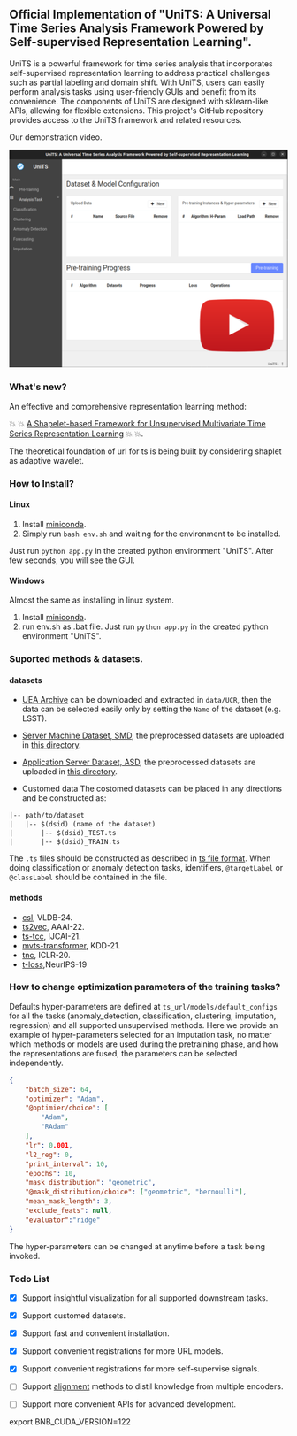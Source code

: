 ## Official Implementation of "UniTS: A Universal Time Series Analysis Framework Powered by Self-supervised Representation Learning".
UniTS is a powerful framework for time series analysis that incorporates self-supervised representation learning to address practical challenges such as partial labeling and domain shift. With UniTS, users can easily perform analysis tasks using user-friendly GUIs and benefit from its convenience. The components of UniTS are designed with sklearn-like APIs, allowing for flexible extensions. This project's GitHub repository provides access to the UniTS framework and related resources.

Our demonstration video.

[![Please view our demonstration video. ](./figures/covering.png)](https://www.youtube.com/watch?v=uyvl0E29aKY)

### What's new?
An effective and comprehensive representation learning method:

:boom: :boom: [A Shapelet-based Framework for Unsupervised Multivariate Time Series Representation Learning](https://www.vldb.org/pvldb/vol17/p386-wang.pdf) :boom: :boom:.

The theoretical foundation of url for ts is being built by considering shaplet as adaptive wavelet.

### How to Install?
#### Linux
1. Install [miniconda](https://docs.anaconda.com/anaconda/install/linux/).
2. Simply run `bash env.sh` and waiting for the environment to be installed.

Just run `python app.py` in the created python environment "UniTS". After few seconds, you will see the GUI.

#### Windows
Almost the same as installing in linux system.
1. Install [miniconda](https://docs.anaconda.com/anaconda/install/linux/).
2. run env.sh as .bat file.
Just run `python app.py` in the created python environment "UniTS". 



### Suported methods & datasets.

#### datasets
* [UEA Archive](http://www.timeseriesclassification.com/) can be downloaded and extracted in `data/UCR`, then the data can be selected easily only by setting the `Name` of the dataset (e.g. LSST).
* [Server Machine
Dataset, SMD](https://dl.acm.org/doi/10.1145/3292500.3330672), the preprocessed datasets are uploaded in [this directory](data/InTerFusion).

* [Application Server Dataset, ASD](https://dl.acm.org/doi/10.1145/3447548.3467075), the preprocessed datasets are uploaded in [this directory](data/InTerFusion).

* Customed data
The costomed datasets can be placed in any directions and be constructed as:
```
|-- path/to/dataset
|   |-- $(dsid) (name of the dataset)
|       |-- $(dsid)_TEST.ts
|       |-- $(dsid)_TRAIN.ts
```
The `.ts` files should be constructed as described in [ts file format](https://www.sktime.net/en/stable/api_reference/file_specifications/ts.html).
When doing classification or anomaly detection tasks, identifiers, `@targetLabel` or `@classLabel` should be contained in the file.

#### methods

* [csl](https://arxiv.org/abs/2305.18888), VLDB-24.
* [ts2vec](https://arxiv.org/abs/1907.05321), AAAI-22.
* [ts-tcc](https://www.ijcai.org/proceedings/2021/0324.pdf), IJCAI-21.
* [mvts-transformer](https://arxiv.org/abs/2010.02803), KDD-21.
* [tnc](https://arxiv.org/abs/2106.00750), ICLR-20.
* [t-loss](https://papers.nips.cc/paper_files/paper/2019/file/53c6de78244e9f528eb3e1cda69699bb-Paper.pdf),NeurIPS-19

### How to change optimization parameters of the training tasks?

Defaults hyper-parameters are defined at `ts_url/models/default_configs` for all the tasks (anomaly_detection, classification, clustering, imputation, regression) and all supported unsupervised methods.
Here we provide an example of hyper-parameters selected for an imputation task, no matter which methods or models are used during the pretraining phase, and how the representations are fused, the parameters can be selected independently.
```json
{
    "batch_size": 64,
    "optimizer": "Adam",
    "@optimier/choice": [
        "Adam",
        "RAdam"
    ],
    "lr": 0.001,
    "l2_reg": 0,
    "print_interval": 10,
    "epochs": 10,
    "mask_distribution": "geometric",
    "@mask_distribution/choice": ["geometric", "bernoulli"],
    "mean_mask_length": 3,
    "exclude_feats": null,
    "evaluator":"ridge"
}
```
The hyper-parameters can be changed at anytime before a task being invoked.


### Todo List

- [x] Support insightful visualization for all supported downstream tasks.
- [x] Support customed datasets.
- [x] Support fast and convenient installation.
- [x] Support convenient registrations for more URL models.
- [x] Support convenient registrations for more self-supervise signals.
- [ ] Support [alignment](https://arxiv.org/abs/2312.05698) methods to distil knowledge from multiple encoders. 
- [ ] Support more convenient APIs for advanced development.


export BNB_CUDA_VERSION=122